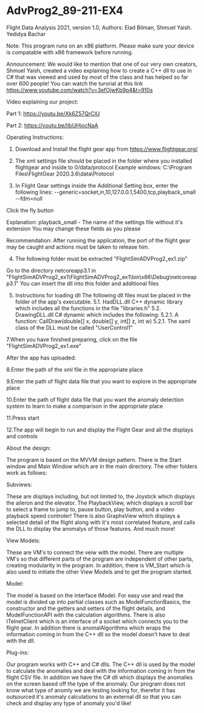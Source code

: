# AdvProg2_89-211-EX4

Flight Data Analysis 2021, 
version 1.0, 
Authors: Elad Bilman, Shmuel Yaish. Yedidya Bachar

Note: This program runs on an x86 platform. Please make sure your device is compatable with x86 framework before running.

Announcement: We would like to mention that one of our very own creators, Shmuel Yaish, created
a video explaining how to create a C++ dll to use in C# that was viewed 
and used by most of the class and has helped so far over 600 people! 
You can watch the turorial at this link https://www.youtube.com/watch?v=3efOjwKb9p4&t=910s

Video explaining our project:

Part 1: https://youtu.be/Xk6Z57QrCIU

Part 2: https://youtu.be/libUHjocNaA

Operating Instructions:

1. Download and Install the flight gear app from https://www.flightgear.org/

2. The xml settings file should be placed in the folder where you installed flightgear and inside to 0/data/protocol 
Example windows: C:\Program Files\FlightGear 2020.3.6\data\Protocol

3. In Flight Gear settings inside the Additional Setting box, enter the following lines:
--generic=socket,in,10,127.0.0.1,5400,tcp,playback_small 
--fdm=null

Click the fly button

Explanation: playback_small - The name of the settings file without it's extension You may change these fields as you please

Recommendation: After running the application, the port of the flight gear may be caught and actions must be taken to release him.

4. The following folder must be extracted    "FlightSimADVProg2_ex1.zip"

Go to the directory netcoreapp3.1 in   "FlightSimADVProg2_ex1\FlightSimADVProg2_ex1\bin\x86\Debug\netcoreapp3.1"
You can insert the dll into this folder and additional files

5. Instructions for loading dll
The following dll files must be placed in the folder of the app's executable. 
5.1. HadDLL.dll C++ dynamic library which includes all the functions in the file "libraries.h" 
5.2. DrawingDLL.dll C# dynamic which includes the following: 
5.2.1. A function: CallDraw(double[] x, double[] y, int[] z, int w) 
5.2.1. The xaml class of the DLL must be called "UserControl1"

7.When you have finished preparing, click on the file  "FlightSimADVProg2_ex1.exe"


After the app has uploaded:

8.Enter the path of the xml file in the appropriate place 

9.Enter the path of flight data file that you want to explore in the appropriate place 

10.Enter the path of flight data file that you want the anomaly detection system to learn to make a comparison in the appropriate place 

11.Press start

12.The app will begin to run and display the Flight Gear and all the displays and controls

About the design:

The program is based on the MVVM design pattern. There is the Start window and
Main Window which are in the main directory.
The other folders work as follows:

Subviews:

These are displays including, but not limited to, the Joystick which displays the aileron 
and the elevator. The PlaybackView, which displays a scroll bar to select a frame to jump to,
pause button, play button, and a video playback speed controler! There is also GraphsView
which displays a selected detail of the flight along with it's most correlated feature,
and calls the DLL to display the anomalys of those features. And much more!

View Models:

These are VM's to connect the veiw with the model. There are multiple VM's so that different
parts of the program are independent of other parts, creating modularity in the program.
In addition, there is VM_Start which is also used to initiate the other View Models and 
to get the program started.

Model:

The model is based on the interface IModel. For easy use and read the model is divided up
into partial classes such as ModelFunctionBasics, the constructor and the getters and 
setters of the flight details, and ModelFunctionAPI with the calculation algorithms.
There is also ITelnetClient which is an interface of a socket which connects you to the flight
gear. In addition there is anomalAlgorithms which wraps the information coming in from the
C++ dll so the model doesn't have to deal with the dll.

Plug-ins:

Our program works with C++ and C# dlls. The C++ dll is used by the model to calculate
the anomalies and deal with the information coming in from the flight CSV file. In
addition we have the C# dll which displays the anomalies on the screen based off the type
of the anomaly. Our program does not know what type of anomly we are testing looking for,
therefor it has outsourced it's anomaly calculations to an external dll so that you can
check and display any type of anomaly you'd like!

